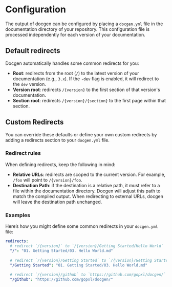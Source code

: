 # Configuration

The output of docgen can be configured by placing a `docgen.yml` file in the documentation
directory of your repository. This configuration file is processed independently for each
version of your documentation.

## Default redirects
Docgen automatically handles some common redirects for you:
- **Root**: redirects from the root (`/`) to the latest version of your documentation (e.g., `3.x`).
  If the `-dev` flag is enabled, it will redirect to the `dev` version.
- **Version root**: redirects `/{version}` to the first section of that version's documentation.
- **Section root**: redirects `/{version}/{section}` to the first page within that section.

## Custom Redirects
You can override these defaults or define your own custom redirects by adding a redirects
section to your `docgen.yml` file.

### Redirect rules
When defining redirects, keep the following in mind:
- **Relative URLs**: redirects are scoped to the current version. For example, `/foo` will point to `/{version}/foo`.
- **Destination Path**: if the destination is a relative path, it must refer to a file within the documentation
  directory. Docgen will adjust this path to match the compiled output. When redirecting to external URLs, docgen
  will leave the destination path unchanged.

### Examples
Here’s how you might define some common redirects in your `docgen.yml` file:
```yaml
redirects:
  # redirect `/{version}` to `/{version}/Getting Started/Hello World`
  "/": "01. Getting Started/03. Hello World.md"
  
  # redirect `/{version}/Getting Started` to `/{version}/Getting Started/Hello World`
  "/Getting Started": "01. Getting Started/03. Hello World.md"
  
  # redirect `/{version}/github` to `https://github.com/gopxl/docgen/`
  "/github": "https://github.com/gopxl/docgen/"
```
